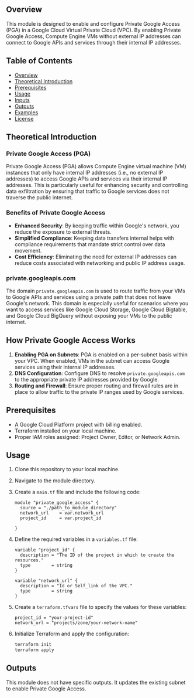 
## Overview

This module is designed to enable and configure Private Google Access (PGA) in a Google Cloud Virtual Private Cloud (VPC). By enabling Private Google Access, Compute Engine VMs without external IP addresses can connect to Google APIs and services through their internal IP addresses.

## Table of Contents

- [Overview](#overview)
- [Theoretical Introduction](#theoretical-introduction)
- [Prerequisites](#prerequisites)
- [Usage](#usage)
- [Inputs](#inputs)
- [Outputs](#outputs)
- [Examples](#examples)
- [License](#license)

## Theoretical Introduction

### Private Google Access (PGA)

Private Google Access (PGA) allows Compute Engine virtual machine (VM) instances that only have internal IP addresses (i.e., no external IP addresses) to access Google APIs and services via their internal IP addresses. This is particularly useful for enhancing security and controlling data exfiltration by ensuring that traffic to Google services does not traverse the public internet.

### Benefits of Private Google Access

- **Enhanced Security**: By keeping traffic within Google's network, you reduce the exposure to external threats.
- **Simplified Compliance**: Keeping data transfers internal helps with compliance requirements that mandate strict control over data movement.
- **Cost Efficiency**: Eliminating the need for external IP addresses can reduce costs associated with networking and public IP address usage.

### private.googleapis.com

The domain `private.googleapis.com` is used to route traffic from your VMs to Google APIs and services using a private path that does not leave Google's network. This domain is especially useful for scenarios where you want to access services like Google Cloud Storage, Google Cloud Bigtable, and Google Cloud BigQuery without exposing your VMs to the public internet.

## How Private Google Access Works

1. **Enabling PGA on Subnets**: PGA is enabled on a per-subnet basis within your VPC. When enabled, VMs in the subnet can access Google services using their internal IP addresses.
2. **DNS Configuration**: Configure DNS to resolve `private.googleapis.com` to the appropriate private IP addresses provided by Google.
3. **Routing and Firewall**: Ensure proper routing and firewall rules are in place to allow traffic to the private IP ranges used by Google services.


## Prerequisites

- A Google Cloud Platform project with billing enabled.
- Terraform installed on your local machine.
- Proper IAM roles assigned: Project Owner, Editor, or Network Admin.

## Usage

1. Clone this repository to your local machine.
2. Navigate to the module directory.
3. Create a `main.tf` file and include the following code:

    ```hcl
    module "private_google_access" {
      source = "./path_to_module_directory"
      network_url    = var.network_url
      project_id     = var.project_id

    }
    ```

4. Define the required variables in a `variables.tf` file:

    ```hcl
    variable "project_id" {
      description = "The ID of the project in which to create the resources."
      type        = string
    }

    variable "network_url" {
      description = "Id or Self_link of the VPC."
      type        = string
    }
    ```

5. Create a `terraform.tfvars` file to specify the values for these variables:

    ```hcl
    project_id = "your-project-id"
    network_url = "projects/zone/your-network-name"

    ```

6. Initialize Terraform and apply the configuration:

    ```bash
    terraform init
    terraform apply
    ```

## Outputs

This module does not have specific outputs. It updates the existing subnet to enable Private Google Access.
